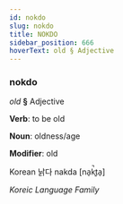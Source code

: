 ```yaml
---
id: nokdo
slug: nokdo
title: NOKDO
sidebar_position: 666
hoverText: old § Adjective
---
```


### nokdo

*old* **§** Adjective

**Verb**: to be old

**Noun**: oldness/age

**Modifier**: old

Korean 낡다 nakda [na̠k̚t͈a̠]

*Koreic Language Family*